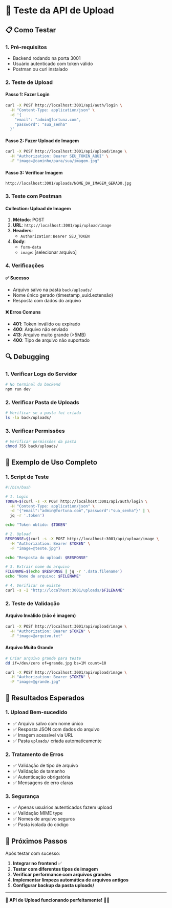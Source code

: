 # 🧪 Teste da API de Upload

## 📋 **Como Testar**

### **1. Pré-requisitos**
- Backend rodando na porta 3001
- Usuário autenticado com token válido
- Postman ou curl instalado

### **2. Teste de Upload**

#### **Passo 1: Fazer Login**
```bash
curl -X POST http://localhost:3001/api/auth/login \
  -H "Content-Type: application/json" \
  -d '{
    "email": "admin@fortuna.com",
    "password": "sua_senha"
  }'
```

#### **Passo 2: Fazer Upload de Imagem**
```bash
curl -X POST http://localhost:3001/api/upload/image \
  -H "Authorization: Bearer SEU_TOKEN_AQUI" \
  -F "image=@caminho/para/sua/imagem.jpg"
```

#### **Passo 3: Verificar Imagem**
```
http://localhost:3001/uploads/NOME_DA_IMAGEM_GERADO.jpg
```

### **3. Teste com Postman**

#### **Collection: Upload de Imagem**
1. **Método**: POST
2. **URL**: `http://localhost:3001/api/upload/image`
3. **Headers**: 
   - `Authorization`: `Bearer SEU_TOKEN`
4. **Body**: 
   - `form-data`
   - `image`: [selecionar arquivo]

### **4. Verificações**

#### **✅ Sucesso**
- Arquivo salvo na pasta `back/uploads/`
- Nome único gerado (timestamp_uuid.extensão)
- Resposta com dados do arquivo

#### **❌ Erros Comuns**
- **401**: Token inválido ou expirado
- **400**: Arquivo não enviado
- **413**: Arquivo muito grande (>5MB)
- **400**: Tipo de arquivo não suportado

## 🔍 **Debugging**

### **1. Verificar Logs do Servidor**
```bash
# No terminal do backend
npm run dev
```

### **2. Verificar Pasta de Uploads**
```bash
# Verificar se a pasta foi criada
ls -la back/uploads/
```

### **3. Verificar Permissões**
```bash
# Verificar permissões da pasta
chmod 755 back/uploads/
```

## 📸 **Exemplo de Uso Completo**

### **1. Script de Teste**
```bash
#!/bin/bash

# 1. Login
TOKEN=$(curl -s -X POST http://localhost:3001/api/auth/login \
  -H "Content-Type: application/json" \
  -d '{"email":"admin@fortuna.com","password":"sua_senha"}' | \
  jq -r '.token')

echo "Token obtido: $TOKEN"

# 2. Upload
RESPONSE=$(curl -s -X POST http://localhost:3001/api/upload/image \
  -H "Authorization: Bearer $TOKEN" \
  -F "image=@teste.jpg")

echo "Resposta do upload: $RESPONSE"

# 3. Extrair nome do arquivo
FILENAME=$(echo $RESPONSE | jq -r '.data.filename')
echo "Nome do arquivo: $FILENAME"

# 4. Verificar se existe
curl -s -I "http://localhost:3001/uploads/$FILENAME"
```

### **2. Teste de Validação**

#### **Arquivo Inválido (não é imagem)**
```bash
curl -X POST http://localhost:3001/api/upload/image \
  -H "Authorization: Bearer $TOKEN" \
  -F "image=@arquivo.txt"
```

#### **Arquivo Muito Grande**
```bash
# Criar arquivo grande para teste
dd if=/dev/zero of=grande.jpg bs=1M count=10

curl -X POST http://localhost:3001/api/upload/image \
  -H "Authorization: Bearer $TOKEN" \
  -F "image=@grande.jpg"
```

## 🎯 **Resultados Esperados**

### **1. Upload Bem-sucedido**
- ✅ Arquivo salvo com nome único
- ✅ Resposta JSON com dados do arquivo
- ✅ Imagem acessível via URL
- ✅ Pasta `uploads/` criada automaticamente

### **2. Tratamento de Erros**
- ✅ Validação de tipo de arquivo
- ✅ Validação de tamanho
- ✅ Autenticação obrigatória
- ✅ Mensagens de erro claras

### **3. Segurança**
- ✅ Apenas usuários autenticados fazem upload
- ✅ Validação MIME type
- ✅ Nomes de arquivo seguros
- ✅ Pasta isolada do código

## 🚀 **Próximos Passos**

Após testar com sucesso:

1. **Integrar no frontend** ✅
2. **Testar com diferentes tipos de imagem**
3. **Verificar performance com arquivos grandes**
4. **Implementar limpeza automática de arquivos antigos**
5. **Configurar backup da pasta uploads/**

---

**🎉 API de Upload funcionando perfeitamente!** 🚀📸
